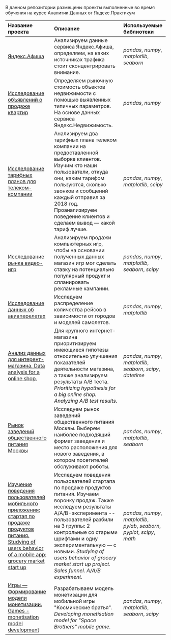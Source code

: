 В данном репозитории размещены проекты выполненные во время обучения на курсе Аналитик Данных от Яндекс.Практикум


| Название проекта | Описание | Используемые библиотеки | 
| :---------------------- | :---------------------- | :---------------------- |
| [Яндекс.Афиша](Yandex_Afisha_project) | Анализируем данные сервиса Яндекс.Афиша, определяем, на каких источниках трафика стоит сконцентрировать внимание. | *pandas*, *numpy*, *matplotlib*, *seaborn* |
| [Исследование объявлений о продаже квартир](SPB_estate) | Определяем рыночную стоимость объектов недвижимости с помощью выявленных типичных параметров. На основе данных сервиса Яндекс.Недвижимость. | *pandas*, *numpy*|
| [Исследование тарифных планов для телеком-компании](Telecom_calling_plans) | Анализируем два тарифных плана телеком компании на предоставленной выборке клиентов. Изучим кто наши пользователи, откуда они, каким тарифом пользуются, сколько звонков и сообщений каждый отправил за 2018 год. Проанализируем поведение клиентов и сделаем вывод — какой тариф лучше. | *pandas*, *numpy*, *matplotlib*, *scipy* |
| [Исследование рынка видео-игр](Video_games) | Анализируем продажи компьютерных игр, чтобы на основании полученных данных магазин игр мог сделать ставку на потенциально популярный продукт и спланировать рекламные кампании. | *pandas*, *numpy*, *matplotlib*, *seaborn*, *scipy* |
| [Исследование данных об авиаперелетах](Flights_project) | Исследуем распределение количества рейсов в зависимости от городов и моделей самолетов. | *pandas*, *numpy*, *matplotlib* |
| [Анализ данных для интерент-магазина. Data analysis for a online shop.](Online_shop_project) | Для крупного интернет-магазина приоритизируем имеющиеся гипотезы относительно улучшения показателей деятельности магазина, а также анализируем результаты A/B теста. *Prioritizing hypothesis for a big online shop. Analyzing A/B test results.*| *pandas*, *numpy*, *matplotlib*, *seaborn*, *scipy*, *datetime* |
| [Рынок заведений общественного питания Москвы](Moscow_restaurants) | Исследуем рынок заведений общественного питания Москвы. Выберем наиболее подходящий формат заведения и место расположения для нового заведения, в котором посетителей обслуживают роботы. | *pandas*, *numpy*, *matplotlib*, *seaborn*|
| [Изучение поведения пользователей мобильного приложения: стартап по продаже продуктов питания. Studying of users behavior of a mobile app: grocery market start up](Grocery_startup) | Исследуем поведения пользователей стартапа по продаже продуктов питания. Изучаем воронку продаж. Также исследуем результаты A/A/B-эксперимента -- пользователей разбили на 3 группы: 2 контрольные со старыми шрифтами и одну экспериментальную — с новыми.  *Studying of users behavior of grocery market start up project. Sales funnel. A/A/B experiment.* | *pandas*, *numpy*, *matplotlib*, *pylab*, *seaborn*, *pyplot*, *scipy*, *math*|
| [Игры — Формирование модели монетизации. Games - monetisation model development](Mobile_game_monetization) | Разрабатываем модель монетизации для мобильной игры "Космические братья". *Developing monetisation model for "Space Brothers" mobile game.* | *pandas*, *numpy*, *matplotlib*, *seaborn*, *scipy*|